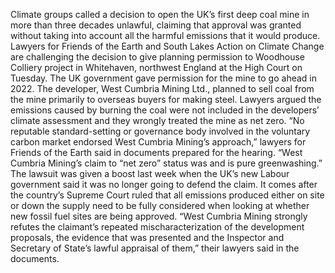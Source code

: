Climate groups called a decision to open the UK’s first deep coal mine in more than three decades unlawful, claiming that approval was granted without taking into account all the harmful emissions that it would produce.
Lawyers for Friends of the Earth and South Lakes Action on Climate Change are challenging the decision to give planning permission to Woodhouse Colliery project in Whitehaven, northwest England at the High Court on Tuesday.
The UK government gave permission for the mine to go ahead in 2022. The developer, West Cumbria Mining Ltd., planned to sell coal from the mine primarily to overseas buyers for making steel.
Lawyers argued the emissions caused by burning the coal were not included in the developers’ climate assessment and they wrongly treated the mine as net zero.
“No reputable standard-setting or governance body involved in the voluntary carbon market endorsed West Cumbria Mining’s approach,” lawyers for Friends of the Earth said in documents prepared for the hearing. “West Cumbria Mining’s claim to “net zero” status was and is pure greenwashing.”
The lawsuit was given a boost last week when the UK’s new Labour government said it was no longer going to defend the claim. It comes after the country’s Supreme Court ruled that all emissions produced either on site or down the supply need to be fully considered when looking at whether new fossil fuel sites are being approved.
“West Cumbria Mining strongly refutes the claimant’s repeated mischaracterization of the development proposals, the evidence that was presented and the Inspector and Secretary of State’s lawful appraisal of them,” their lawyers said in the documents.